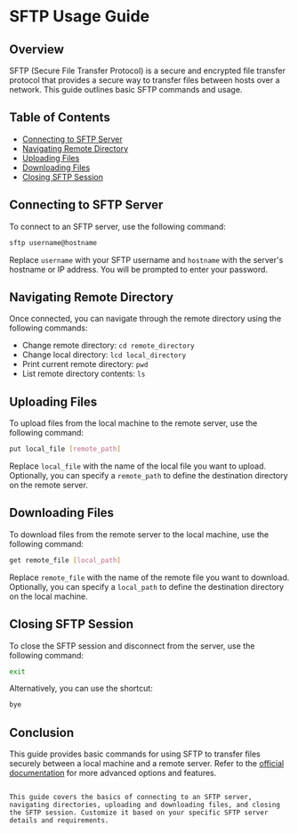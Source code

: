 # SFTP Usage Guide

## Overview

SFTP (Secure File Transfer Protocol) is a secure and encrypted file transfer protocol that provides a secure way to transfer files between hosts over a network. This guide outlines basic SFTP commands and usage.

## Table of Contents

- [Connecting to SFTP Server](#connecting-to-sftp-server)
- [Navigating Remote Directory](#navigating-remote-directory)
- [Uploading Files](#uploading-files)
- [Downloading Files](#downloading-files)
- [Closing SFTP Session](#closing-sftp-session)

## Connecting to SFTP Server

To connect to an SFTP server, use the following command:

```bash
sftp username@hostname
```

Replace `username` with your SFTP username and `hostname` with the server's hostname or IP address. You will be prompted to enter your password.

## Navigating Remote Directory

Once connected, you can navigate through the remote directory using the following commands:

- Change remote directory: `cd remote_directory`
- Change local directory: `lcd local_directory`
- Print current remote directory: `pwd`
- List remote directory contents: `ls`

## Uploading Files

To upload files from the local machine to the remote server, use the following command:

```bash
put local_file [remote_path]
```

Replace `local_file` with the name of the local file you want to upload. Optionally, you can specify a `remote_path` to define the destination directory on the remote server.

## Downloading Files

To download files from the remote server to the local machine, use the following command:

```bash
get remote_file [local_path]
```

Replace `remote_file` with the name of the remote file you want to download. Optionally, you can specify a `local_path` to define the destination directory on the local machine.

## Closing SFTP Session

To close the SFTP session and disconnect from the server, use the following command:

```bash
exit
```

Alternatively, you can use the shortcut:

```bash
bye
```

## Conclusion

This guide provides basic commands for using SFTP to transfer files securely between a local machine and a remote server. Refer to the [official documentation](https://www.openssh.com/manual.html) for more advanced options and features.
```

This guide covers the basics of connecting to an SFTP server, navigating directories, uploading and downloading files, and closing the SFTP session. Customize it based on your specific SFTP server details and requirements.
